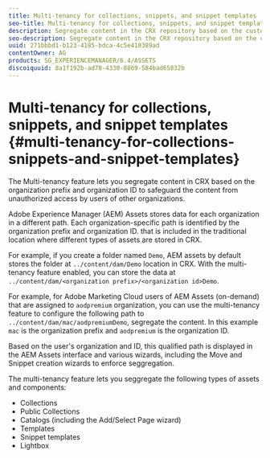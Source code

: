 ```yaml
---
title: Multi-tenancy for collections, snippets, and snippet templates
seo-title: Multi-tenancy for collections, snippets, and snippet templates
description: Segregate content in the CRX repository based on the customer organization to prevent unauthorized access.
seo-description: Segregate content in the CRX repository based on the customer organization to prevent unauthorized access.
uuid: 271bbbd1-b123-4185-bdca-4c5e410389ad
contentOwner: AG
products: SG_EXPERIENCEMANAGER/6.4/ASSETS
discoiquuid: 8a1f192b-ad78-4330-8869-584bad65832b
---
```


# Multi-tenancy for collections, snippets, and snippet templates {#multi-tenancy-for-collections-snippets-and-snippet-templates}

The Multi-tenancy feature lets you segregate content in CRX based on the organization prefix and organization ID to safeguard the content from unauthorized access by users of other organizations.

Adobe Experience Manager (AEM) Assets stores data for each organization in a different path. Each organization-specific path is identified by the organization prefix and organization ID.
that is included in the traditional location where different types of assets are stored in CRX.

For example, if you create a folder named `Demo`, AEM assets by default stores the folder at `../content/dam/Demo` location in CRX. With the multi-tenancy feature enabled, you can store the data at `../content/dam/<organization prefix>/<organization id>Demo`. 

For example, for Adobe Marketing Cloud users of AEM Assets (on-demand) that are assigned to `aodpremium` organization, you can use the multi-tenancy feature to configure the following path to `../content/dam/mac/aodpremiumDemo`, segregate the content. In this example `mac` is the organization prefix and `aodpremium` is the organization ID.

Based on the user's organization and ID, this qualified path is displayed in the AEM Assets interface and various wizards, including the Move and Snippet creation wizards to enforce seggregation.

The multi-tenancy feature lets you seggregate the following types of assets and components:

* Collections
* Public Collections
* Catalogs (including the Add/Select Page wizard)
* Templates
* Snippet templates
* Lightbox
